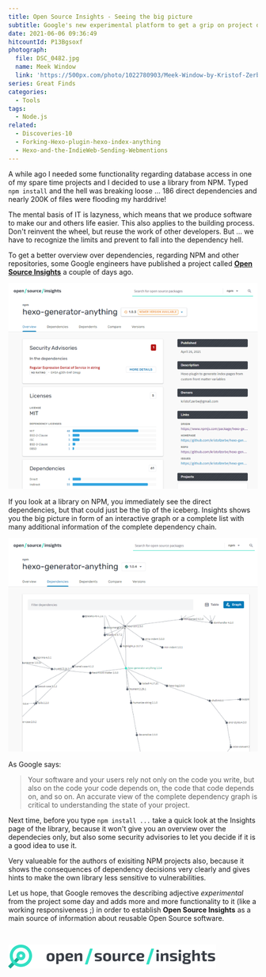 ```yaml
---
title: Open Source Insights - Seeing the big picture
subtitle: Google's new experimental platform to get a grip on project dependencies
date: 2021-06-06 09:36:49
hitcountId: P13Bgsoxf
photograph:
  file: DSC_0482.jpg
  name: Meek Window
  link: 'https://500px.com/photo/1022780903/Meek-Window-by-Kristof-Zerbe/'
series: Great Finds
categories:
  - Tools
tags:
  - Node.js
related:
  - Discoveries-10
  - Forking-Hexo-plugin-hexo-index-anything
  - Hexo-and-the-IndieWeb-Sending-Webmentions
---
```


A while ago I needed some functionality regarding database access in one of my spare time projects and I decided to use a library from NPM. Typed ``npm install`` and the hell was breaking loose ... 186 direct dependencies and nearly 200K of files were flooding my harddrive!

The mental basis of IT is lazyness, which means that we produce software to make our and others life easier. This also applies to the building process. Don't reinvent the wheel, but reuse the work of other developers. But ... we have to recognize the limits and prevent to fall into the dependency hell.

To get a better overview over dependencies, regarding NPM and other repositories, some Google engineers have published a project called **[Open Source Insights](https://deps.dev/)** a couple of days ago.

<!-- more -->

![Open Source Insights - Overview](Open-Source-Insights-Seeing-the-big-picture/overview.png)

If you look at a library on NPM, you immediately see the direct dependencies, but that could just be the tip of the iceberg. Insights shows you the big picture in form of an interactive graph or a complete list with many additional information of the complete dependency chain.

![Open Source Insights - Overview](Open-Source-Insights-Seeing-the-big-picture/graph.png)

As Google says:

> Your software and your users rely not only on the code you write, but also on the code your code depends on, the code that code depends on, and so on. An accurate view of the complete dependency graph is critical to understanding the state of your project.

Next time, before you type ``npm install ...`` take a quick look at the Insights page of the library, because it won't give you an overview over the dependecies only, but also some security advisories to let you decide if it is a good idea to use it.

Very valueable for the authors of exisiting NPM projects also, because it shows the consequences of dependency decisions very clearly and gives hints to make the own library less sensitive to vulnerabilities.

Let us hope, that Google removes the describing adjective *experimental* from the project some day and adds more and more functionality to it (like a working responsiveness ;) in order to establish **Open Source Insights** as a main source of information about reusable Open Source software.

<br>

[![Logo](Open-Source-Insights-Seeing-the-big-picture/logo.png)](https://deps.dev/)